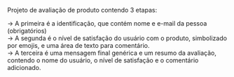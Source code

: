 Projeto de avaliação de produto contendo 3 etapas:

-> A primeira é a identificação, que contém nome e e-mail da pessoa (obrigatórios) <br/>
-> A segunda é o nível de satisfação do usuário com o produto, simbolizado por emojis, e uma área de texto para comentário.<br/>
-> A terceira é uma mensagem final genérica e um resumo da avaliação, contendo o nome do usuário, o nível de satisfação e o comentário adicionado.
